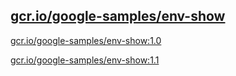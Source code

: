 
[gcr.io/google-samples/env-show](https://hub.docker.com/r/anjia0532/google-samples.env-show/tags/)
-----


[gcr.io/google-samples/env-show:1.0](https://hub.docker.com/r/anjia0532/google-samples.env-show/tags/)


[gcr.io/google-samples/env-show:1.1](https://hub.docker.com/r/anjia0532/google-samples.env-show/tags/)


